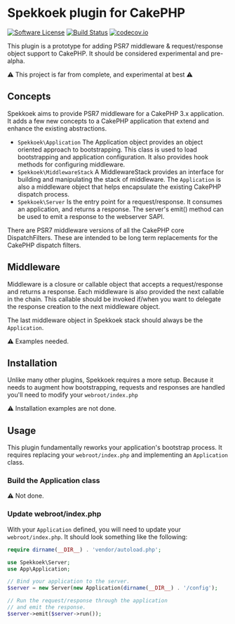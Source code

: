 # Spekkoek plugin for CakePHP

[![Software License](https://img.shields.io/badge/license-MIT-brightgreen.svg?style=flat-square)](LICENSE.txt)
[![Build Status](https://travis-ci.org/markstory/cakephp-spekkoek.svg?branch=master)](https://travis-ci.org/markstory/cakephp-spekkoek)
[![codecov.io](https://codecov.io/github/markstory/cakephp-spekkoek/coverage.svg?branch=master)](https://codecov.io/github/markstory/cakephp-spekkoek?branch=master)

This plugin is a prototype for adding PSR7 middleware & request/response object
support to CakePHP. It should be considered experimental and pre-alpha.

:warning: This project is far from complete, and experimental at best :warning:

## Concepts

Spekkoek aims to provide PSR7 middleware for a CakePHP 3.x application. It adds
a few new concepts to a CakePHP application that extend and enhance the existing abstractions.

* `Spekkoek\Application` The Application object provides an object oriented
  approach to bootstrapping. This class is used to load bootstrapping and
  application configuration. It also provides hook methods for configuring
  middleware.
* `Spekkoek\MiddlewareStack` A MiddlewareStack provides an interface for
  building and manipulating the stack of middleware. The `Application` is also
  a middleware object that helps encapsulate the existing CakePHP dispatch
  process.
* `Spekkoek\Server` Is the entry point for a request/response. It consumes an
  application, and returns a response. The server's emit() method can be used
  to emit a response to the webserver SAPI.

There are PSR7 middleware versions of all the CakePHP core DispatchFilters.
These are intended to be long term replacements for the CakePHP dispatch
filters.

## Middleware

Middleware is a closure or callable object that accepts a request/response and
returns a response. Each middleware is also provided the next callable in the chain.
This callable should be invoked if/when you want to delegate the response creation to the
next middleware object.

The last middleware object in Spekkoek stack should always be the `Application`.

:warning: Examples needed.

## Installation

Unlike many other plugins, Spekkoek requires a more setup. Because it needs to augment how
bootstrapping, requests and responses are handled you'll need to modify your `webroot/index.php`

:warning: Installation examples are not done.


## Usage

This plugin fundamentally reworks your application's bootstrap process. It
requires replacing your `webroot/index.php` and implementing an `Application` class.

### Build the Application class

:warning: Not done.

### Update webroot/index.php

With your `Application` defined, you will need to update your `webroot/index.php`.
It should look something like the following:

```php
require dirname(__DIR__) . 'vendor/autoload.php';

use Spekkoek\Server;
use App\Application;

// Bind your application to the server.
$server = new Server(new Application(dirname(__DIR__) . '/config');

// Run the request/response through the application
// and emit the response.
$server->emit($server->run());
```
